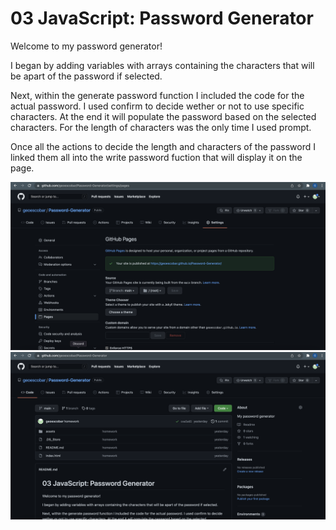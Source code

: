 # 03 JavaScript: Password Generator

Welcome to my password generator! 

I began by adding variables with arrays containing the characters that will be apart of the password if selected. 

Next, within the generate password function I included the code for the actual password. I used confirm to decide wether or not to use specific characters. At the end it will populate the password based on the selected characters. For the length of characters was the only time I used prompt.

Once all the actions to decide the length and characters of the password I linked them all into the write password fuction that will display it on the page.

![img](./images/homework-03-page.png)
![img](./images/homework-03-repo.png)